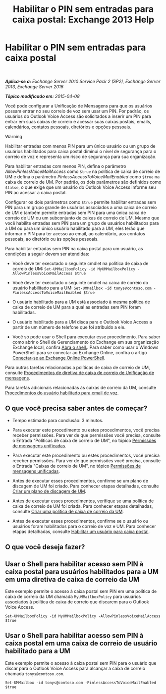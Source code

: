﻿---
title: 'Habilitar o PIN sem entradas para caixa postal: Exchange 2013 Help'
TOCTitle: Habilitar o PIN sem entradas para caixa postal
ms:assetid: 54133753-317c-42ef-9b0d-ca9f2d2d6bd7
ms:mtpsurl: https://technet.microsoft.com/pt-br/library/Gg602127(v=EXCHG.150)
ms:contentKeyID: 54651965
ms.date: 05/22/2018
mtps_version: v=EXCHG.150
ms.translationtype: MT
---

# Habilitar o PIN sem entradas para caixa postal

 

_**Aplica-se a:** Exchange Server 2010 Service Pack 2 (SP2), Exchange Server 2013, Exchange Server 2016_

_**Tópico modificado em:** 2015-04-08_

Você pode configurar a Unificação de Mensagens para que os usuários possam entrar no seu correio de voz sem usar um PIN. Por padrão, os usuários do Outlook Voice Access são solicitados a inserir um PIN para entrar em suas caixas de correio e acessar suas caixas postais, emails, calendários, contatos pessoais, diretórios e opções pessoais.


> [!WARNING]
> Habilitar entradas com menos PIN para um único usuário ou um grupo de usuários habilitados para caixa postal diminui o nível de segurança para o correio de voz e representa um risco de segurança para sua organização.



Para habilitar entradas com menos PIN, defina o parâmetro *AllowPinlessVoiceMailAccess* como `$true` na política de caixa de correio de UM e defina o parâmetro *PinlessAccessToVoiceMailEnabled* como `$true` na caixa de correio de UM. Por padrão, os dois parâmetros são definidos como `$false`, o que exige que um usuário do Outlook Voice Access informe seu PIN ao acessar a caixa postal.

Configurar os dois parâmetros como `$true` permite habilitar entradas sem PIN para um grupo grande de usuários associados a uma caixa de correio de UM e também permite entradas sem PIN para uma única caixa de correio de UM ou um subconjunto de caixas de correio de UM. Mesmo que você habilite entradas sem PIN para um grupo de usuários habilitados para a UM ou para um único usuário habilitado para a UM, eles terão que informar o PIN para ter acesso ao email, ao calendário, aos contatos pessoais, ao diretório ou às opções pessoais.

Para habilitar entradas sem PIN na caixa postal para um usuário, as condições a seguir devem ser atendidas:

  - Você deve ter executado o seguinte cmdlet na política de caixa de correio de UM: `Set-UMMailboxPolicy -id MyUMMailboxPolicy -AllowPinlessVoiceMailAccess $true`

  - Você deve ter executado o seguinte cmdlet na caixa de correio do usuário habilitado para a UM: `Set-UMMailbox -id tonys@contoso.com -PinlessAccessToVoiceMailEnabled $true`

  - O usuário habilitado para a UM está associado à mesma política de caixa de correio de UM para a qual as entradas sem PIN foram habilitadas.

  - O usuário habilitado para a UM disca para o Outlook Voice Access a partir de um número de telefone que foi atribuído a ele.

  - Você só pode usar o Shell para executar esse procedimento. Para saber como abrir o Shell de Gerenciamento do Exchange em sua organização Exchange local, confira [Abra o shell.](https://technet.microsoft.com/pt-br/library/dd638134\(v=exchg.150\)). Para saber como usar o Windows PowerShell para se conectar ao Exchange Online, confira o artigo [Conectar-se ao Exchange Online PowerShell](https://go.microsoft.com/fwlink/p/?linkid=396554).

Para outras tarefas relacionadas a políticas de caixa de correio de UM, consulte [Procedimentos de diretiva de caixa de correio de Unificação de mensagens](https://docs.microsoft.com/pt-br/exchange/voice-mail-unified-messaging/set-up-voice-mail/um-mailbox-policy-procedures).

Para tarefas adicionais relacionadas às caixas de correio da UM, consulte [Procedimentos do usuário habilitado para email de voz](voice-mail-enabled-user-procedures-exchange-2013-help.md).

## O que você precisa saber antes de começar?

  - Tempo estimado para conclusão: 3 minutos.

  - Para executar este procedimento ou estes procedimentos, você precisa receber permissões. Para ver de que permissões você precisa, consulte o Entrada "Políticas de caixa de correio de UM", no tópico [Permissões de mensagens unificadas](unified-messaging-permissions-exchange-2013-help.md).

  - Para executar este procedimento ou estes procedimentos, você precisa receber permissões. Para ver de que permissões você precisa, consulte o Entrada "Caixas de correio de UM", no tópico [Permissões de mensagens unificadas](unified-messaging-permissions-exchange-2013-help.md).

  - Antes de executar esses procedimentos, confirme se um plano de discagem de UM foi criado. Para conhecer etapas detalhadas, consulte [Criar um plano de discagem de UM](create-a-um-dial-plan-exchange-2013-help.md).

  - Antes de executar esses procedimentos, verifique se uma política de caixa de correio de UM foi criada. Para conhecer etapas detalhadas, consulte [Criar uma política de caixa de correio da UM](create-a-um-mailbox-policy-exchange-2013-help.md).

  - Antes de executar esses procedimentos, confirme se o usuário ou usuários foram habilitados para o correio de voz e UM. Para conhecer etapas detalhadas, consulte [Habilitar um usuário para caixa postal](enable-a-user-for-voice-mail-exchange-2013-help.md).

## O que você deseja fazer?

## Usar o Shell para habilitar acesso sem PIN à caixa postal para usuários habilitados para a UM em uma diretiva de caixa de correio da UM

Este exemplo permite o acesso à caixa postal sem PIN em uma política de caixa de correio da UM chamada `MyUMMailboxPolicy` para usuários associados à política de caixa de correio que discarem para o Outlook Voice Access.

    Set-UMMailboxPolicy -id MyUMMailboxPolicy -AllowPinlessVoiceMailAccess $true

## Usar o Shell para habilitar acesso sem PIN à caixa postal em uma caixa de correio de usuário habilitado para a UM

Este exemplo permite o acesso à caixa postal sem PIN para o usuário que discar para o Outlook Voice Access para alcançar a caixa de correio chamada `tonys@contoso.com`.

    Set-UMMailbox -id tonys@contoso.com -PinlessAccessToVoiceMailEnabled $true

